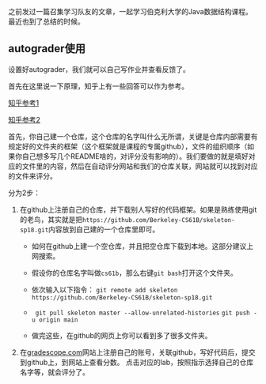之前发过一篇召集学习队友的文章，一起学习伯克利大学的Java数据结构课程。最近也到了总结的时候。



## autograder使用

设置好autograder，我们就可以自己写作业并查看反馈了。

首先在这里说一下原理，知乎上有一些回答可以作为参考。

[知乎参考1](https://zhuanlan.zhihu.com/p/115229260)

[知乎参考2](https://www.zhihu.com/search?type=content&q=autograder)

首先，你自己建一个仓库，这个仓库的名字叫什么无所谓，关键是仓库内部需要有规定好的文件夹的框架（这个框架就是课程的专属github），文件的组织顺序（如果你自己想多写几个README啥的，对评分没有影响的）。我们要做的就是填好对应的文件里的内容，然后在自动评分网站和我们的仓库关联，网站就可以找到对应的文件来评分。

分为2步：
1. 在github上注册自己的仓库，并下载别人写好的代码框架。如果是熟练使用git的老鸟，其实就是把`https://github.com/Berkeley-CS61B/skeleton-sp18.git`内容放到自己建的一个仓库里即可。
    - 如何在github上建一个空仓库，并且把空仓库下载到本地。这部分建议上网搜索。
    
        
    
    - 假设你的仓库名字叫做`cs61b`，那么右键`git bash`打开这个文件夹。
    
        
    
    - 依次输入以下指令：
        `git remote add skeleton https://github.com/Berkeley-CS61B/skeleton-sp18.git`
        
    - ` git pull skeleton master --allow-unrelated-histories`
        `git push -u origin main`
        
    - 做完这些，在github的网页上你可以看到多了很多文件夹。
2. 在[gradescope.com](https://gradescope.com/)网站上注册自己的账号，关联github，写好代码后，提交到github上，到网站上查看分数。
    点击对应的lab，按照指示选择自己的仓库名字等，就会评分了。